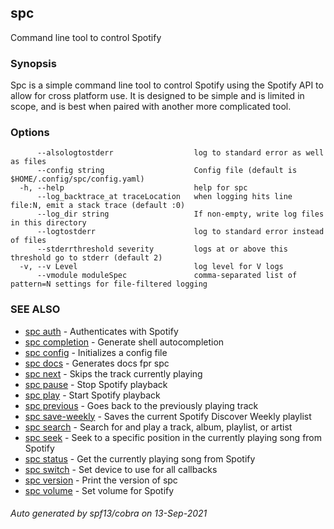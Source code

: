## spc

Command line tool to control Spotify

### Synopsis

Spc is a simple command line tool to control Spotify using the Spotify API
to allow for cross platform use. It is designed to be simple and is limited in
scope, and is best when paired with another more complicated tool.

### Options

```
      --alsologtostderr                  log to standard error as well as files
      --config string                    Config file (default is $HOME/.config/spc/config.yaml)
  -h, --help                             help for spc
      --log_backtrace_at traceLocation   when logging hits line file:N, emit a stack trace (default :0)
      --log_dir string                   If non-empty, write log files in this directory
      --logtostderr                      log to standard error instead of files
      --stderrthreshold severity         logs at or above this threshold go to stderr (default 2)
  -v, --v Level                          log level for V logs
      --vmodule moduleSpec               comma-separated list of pattern=N settings for file-filtered logging
```

### SEE ALSO

* [spc auth](spc_auth.md)	 - Authenticates with Spotify
* [spc completion](spc_completion.md)	 - Generate shell autocompletion
* [spc config](spc_config.md)	 - Initializes a config file
* [spc docs](spc_docs.md)	 - Generates docs fpr spc
* [spc next](spc_next.md)	 - Skips the track currently playing
* [spc pause](spc_pause.md)	 - Stop Spotify playback
* [spc play](spc_play.md)	 - Start Spotify playback
* [spc previous](spc_previous.md)	 - Goes back to the previously playing track
* [spc save-weekly](spc_save-weekly.md)	 - Saves the current Spotify Discover Weekly playlist
* [spc search](spc_search.md)	 - Search for and play a track, album, playlist, or artist
* [spc seek](spc_seek.md)	 - Seek to a specific position in the currently playing song from Spotify
* [spc status](spc_status.md)	 - Get the currently playing song from Spotify
* [spc switch](spc_switch.md)	 - Set device to use for all callbacks
* [spc version](spc_version.md)	 - Print the version of spc
* [spc volume](spc_volume.md)	 - Set volume for Spotify

###### Auto generated by spf13/cobra on 13-Sep-2021
